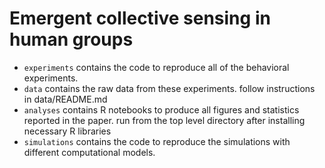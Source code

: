 # Emergent collective sensing in human groups

* `experiments` contains the code to reproduce all of the behavioral experiments. 
* `data` contains the raw data from these experiments. follow instructions in data/README.md
* `analyses` contains R notebooks to produce all figures and statistics reported in the paper. run from the top level directory after installing necessary R libraries
* `simulations` contains the code to reproduce the simulations with different computational models.


